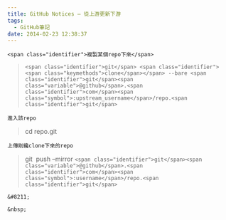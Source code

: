 ```yaml
---
title: GitHub Notices – 從上游更新下游
tags:
  - GitHub筆記
date: 2014-02-23 12:38:37
---
```


`<span class="identifier">複製某個repo下來</span>`

> `<span class="identifier">git</span> <span class="identifier"><span class="keymethods">clone</span></span> --bare <span class="identifier">git</span><span class="variable">@github</span>.<span class="identifier">com</span><span class="symbol">:upstream_username</span>/repo.<span class="identifier">git</span>`

	進入該repo

> cd repo.git

	上傳剛纔clone下來的repo

> git&nbsp; push &#8211;mirror `<span class="identifier">git</span><span class="variable">@github</span>.<span class="identifier">com</span><span class="symbol">:username</span>/repo.<span class="identifier">git</span>`

	&#8211;

	&nbsp;